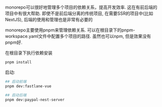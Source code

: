 monorepo可以很好地管理多个项目的依赖关系，提高开发效率. 这在有前后端的项目中有很大帮助. 即使不是前后端分离的传统项目, 在需要SSR的项目中(比如NextJS), 后端的使用和管理也是非常有必要的

monorepo主要使用pnpm来管理依赖关系. 可以在根目录下的pnpm-workspace.yaml文件中配置多个项目的路径. 虽然也可以npm, 但是效果没有pnpm好.  

在根目录下执行依赖安装
```bash
pnpm install
```

启动:
```bash
## 启动前端
pnpm dev:fastlane-vue

## 启动后端
pnpm dev:paypal-nest-server
```